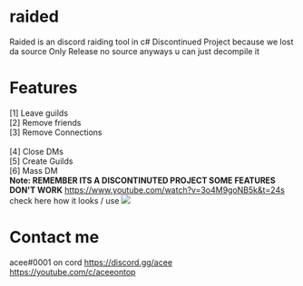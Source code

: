 # raided
Raided is an discord raiding tool in c#
Discontinued Project because we lost da source
Only Release no source
anyways u can just decompile it
# Features
[1] Leave guilds
<br>
[2] Remove friends
<br>
[3] Remove Connections  
<br>
[4] Close DMs
<br>
[5] Create Guilds
<br>
[6] Mass DM
<br>
**Note: REMEMBER ITS A DISCONTINUTED PROJECT SOME FEATURES DON'T WORK**
https://www.youtube.com/watch?v=3o4M9goNB5k&t=24s check here how it looks / use
<img src="https://cdn.discordapp.com/attachments/971501089021108295/971509301719994368/unknown.png"></img>

# Contact me
acee#0001 on cord
https://discord.gg/acee
https://youtube.com/c/aceeontop
